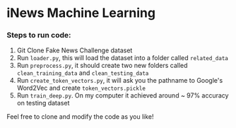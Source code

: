 # iNews Machine Learning

### Steps to run code:

1. Git Clone Fake News Challenge dataset
2. Run `loader.py`, this will load the dataset into a folder called `related_data`
3. Run `preprocess.py`, it should create two new folders called `clean_training_data` and `clean_testing_data`
4. Run `create_token_vectors.py`, it will ask you the pathname to Google's Word2Vec and create `token_vectors.pickle`
5. Run `train_deep.py`. On my computer it achieved around ~ 97% accuracy on testing dataset

Feel free to clone and modify the code as you like!

